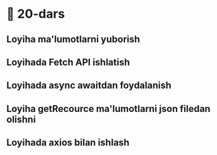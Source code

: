 # 📔 20-dars

## Loyiha ma'lumotlarni yuborish
## Loyihada Fetch API ishlatish
## Loyihada async awaitdan foydalanish
## Loyiha getRecource ma'lumotlarni json filedan olishni
## Loyihada axios bilan ishlash


